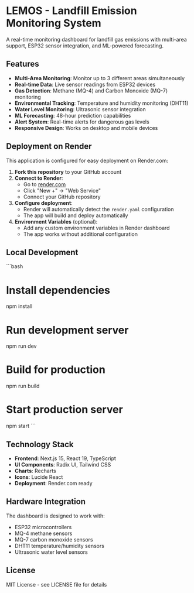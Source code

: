 # LEMOS - Landfill Emission Monitoring System

A real-time monitoring dashboard for landfill gas emissions with multi-area support, ESP32 sensor integration, and ML-powered forecasting.

## Features

- **Multi-Area Monitoring**: Monitor up to 3 different areas simultaneously
- **Real-time Data**: Live sensor readings from ESP32 devices
- **Gas Detection**: Methane (MQ-4) and Carbon Monoxide (MQ-7) monitoring
- **Environmental Tracking**: Temperature and humidity monitoring (DHT11)
- **Water Level Monitoring**: Ultrasonic sensor integration
- **ML Forecasting**: 48-hour prediction capabilities
- **Alert System**: Real-time alerts for dangerous gas levels
- **Responsive Design**: Works on desktop and mobile devices

## Deployment on Render

This application is configured for easy deployment on Render.com:

1. **Fork this repository** to your GitHub account
2. **Connect to Render**: 
   - Go to [render.com](https://render.com)
   - Click "New +" → "Web Service"
   - Connect your GitHub repository
3. **Configure deployment**:
   - Render will automatically detect the `render.yaml` configuration
   - The app will build and deploy automatically
4. **Environment Variables** (optional):
   - Add any custom environment variables in Render dashboard
   - The app works without additional configuration

## Local Development

\`\`\`bash
# Install dependencies
npm install

# Run development server
npm run dev

# Build for production
npm run build

# Start production server
npm start
\`\`\`

## Technology Stack

- **Frontend**: Next.js 15, React 19, TypeScript
- **UI Components**: Radix UI, Tailwind CSS
- **Charts**: Recharts
- **Icons**: Lucide React
- **Deployment**: Render.com ready

## Hardware Integration

The dashboard is designed to work with:
- ESP32 microcontrollers
- MQ-4 methane sensors
- MQ-7 carbon monoxide sensors
- DHT11 temperature/humidity sensors
- Ultrasonic water level sensors

## License

MIT License - see LICENSE file for details
